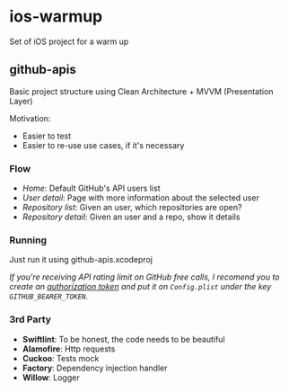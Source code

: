 # ios-warmup

Set of iOS project for a warm up

## github-apis

Basic project structure using Clean Architecture + MVVM (Presentation Layer)

Motivation:

- Easier to test
- Easier to re-use use cases, if it's necessary

### Flow

- *Home*: Default GitHub's API users list
- *User detail*: Page with more information about the selected user
- *Repository list*: Given an user, which repositories are open?
- *Repository detail*: Given an user and a repo, show it details

### Running

Just run it using github-apis.xcodeproj

*If you're receiving API rating limit on GitHub free calls, I recomend you to create an [authorization token](https://docs.github.com/en/rest/apps/apps?apiVersion=2022-11-28) and put it on `Config.plist` under the key `GITHUB_BEARER_TOKEN`.*

### 3rd Party

- **Swiftlint**: To be honest, the code needs to be beautiful
- **Alamofire**: Http requests
- **Cuckoo**: Tests mock
- **Factory**: Dependency injection handler
- **Willow**: Logger
